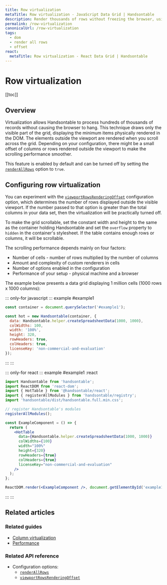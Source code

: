 ```yaml
---
title: Row virtualization
metaTitle: Row virtualization - JavaScript Data Grid | Handsontable
description: Render thousands of rows without freezing the browser, using row virtualization.
permalink: /row-virtualization
canonicalUrl: /row-virtualization
tags:
  - dom
  - render all rows
  - offset
react:
  metaTitle: Row virtualization - React Data Grid | Handsontable
---
```


# Row virtualization

[[toc]]

## Overview

Virtualization allows Handsontable to process hundreds of thousands of records without causing the browser to hang. This technique draws only the visible part of the grid, displaying the minimum items physically rendered in the DOM. The elements outside the viewport are rendered when you scroll across the grid. Depending on your configuration, there might be a small offset of columns or rows rendered outside the viewport to make the scrolling performance smoother.

This feature is enabled by default and can be turned off by setting the [`renderAllRows`](@/api/options.md#renderallrows) option to `true`.

## Configuring row virtualization

You can experiment with the [`viewportRowsRenderingOffset`](@/api/options.md#viewportrowsrenderingoffset) configuration option, which determines the number of rows displayed outside the visible viewport. If the number passed to that option is greater than the total columns in your data set, then the virtualization will be practically turned off.

To make the grid scrollable, set the constant width and height to the same as the container holding Handsontable and set the `overflow` property to `hidden` in the container's stylesheet. If the table contains enough rows or columns, it will be scrollable.

The scrolling performance depends mainly on four factors:

* Number of cells - number of rows multiplied by the number of columns
* Amount and complexity of custom renderers in cells
* Number of options enabled in the configuration
* Performance of your setup - physical machine and a browser

The example below presents a data grid displaying 1 million cells (1000 rows x 1000 columns):

::: only-for javascript
::: example #example1
```js
const container = document.querySelector('#example1');

const hot = new Handsontable(container, {
  data: Handsontable.helper.createSpreadsheetData(1000, 1000),
  colWidths: 100,
  width: '100%',
  height: 320,
  rowHeaders: true,
  colHeaders: true,
  licenseKey: 'non-commercial-and-evaluation'
});
```
:::
:::

::: only-for react
::: example #example1 :react
```jsx
import Handsontable from 'handsontable';
import ReactDOM from 'react-dom';
import { HotTable } from '@handsontable/react';
import { registerAllModules } from 'handsontable/registry';
import 'handsontable/dist/handsontable.full.min.css';

// register Handsontable's modules
registerAllModules();

const ExampleComponent = () => {
  return (
    <HotTable
      data={Handsontable.helper.createSpreadsheetData(1000, 1000)}
      colWidths={100}
      width="100%"
      height={320}
      rowHeaders={true}
      colHeaders={true}
      licenseKey="non-commercial-and-evaluation"
    />
  );
};

ReactDOM.render(<ExampleComponent />, document.getElementById('example1'));
```
:::
:::


## Related articles

### Related guides

- [Column virtualization](@/guides/rows/row-virtualization.md)
- [Performance](@/guides/optimization/performance.md)

### Related API reference

- Configuration options:
  - [`renderAllRows`](@/api/options.md#renderallrows)
  - [`viewportRowsRenderingOffset`](@/api/options.md#viewportrowsrenderingoffset)
